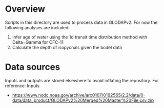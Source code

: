 # Overview
Scripts in this directory are used to process data in GLODAPv2. For now the following analyses are included:
1. Infer age of water using the 1d transit time distribution method with Delta=Gamma for CFC-11
2. Calculate the depth of isopycnals given the bodel data




# Data sources
Inputs and outputs are stored elsewhere to avoid inflating the repository. For reference:
Inputs
- https://www.nodc.noaa.gov/archive/arc0107/0162565/2.2/data/0-data/data_product/GLODAPv2%20Merged%20Master%20File.csv.zip

